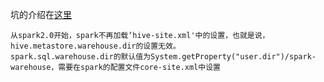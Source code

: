 
坑的介绍在<a href="https://issues.apache.org/jira/browse/SPARK-15034">这里</a>
```shell
从spark2.0开始，spark不再加载‘hive-site.xml'中的设置，也就是说，hive.metastore.warehouse.dir的设置无效。
spark.sql.warehouse.dir的默认值为System.getProperty("user.dir")/spark-warehouse，需要在spark的配置文件core-site.xml中设置
```
